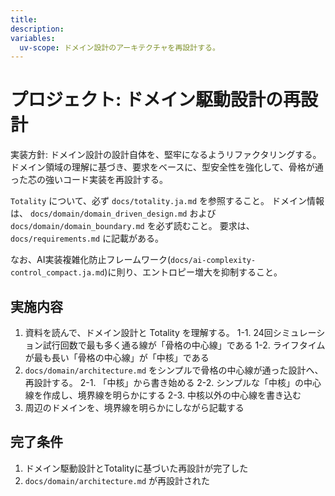 ```yaml
---
title: 
description:
variables:
  uv-scope: ドメイン設計のアーキテクチャを再設計する。
---
```


# プロジェクト: ドメイン駆動設計の再設計

実装方針:
ドメイン設計の設計自体を、堅牢になるようリファクタリングする。ドメイン領域の理解に基づき、要求をベースに、型安全性を強化して、骨格が通った芯の強いコード実装を再設計する。

`Totality` について、必ず `docs/totality.ja.md` を参照すること。
ドメイン情報は、 `docs/domain/domain_driven_design.md` および `docs/domain/domain_boundary.md` を必ず読むこと。
要求は、`docs/requirements.md` に記載がある。

なお、AI実装複雑化防止フレームワーク(`docs/ai-complexity-control_compact.ja.md`)に則り、エントロピー増大を抑制すること。

## 実施内容

1. 資料を読んで、ドメイン設計と Totality を理解する。
1-1. 24回シミュレーション試行回数で最も多く通る線が「骨格の中心線」である
1-2. ライフタイムが最も長い「骨格の中心線」が「中核」である
2. `docs/domain/architecture.md` をシンプルで骨格の中心線が通った設計へ、再設計する。
2-1. 「中核」から書き始める
2-2. シンプルな「中核」の中心線を作成し、境界線を明らかにする
2-3. 中核以外の中心線を書き込む
3. 周辺のドメインを、境界線を明らかにしながら記載する

## 完了条件

1. ドメイン駆動設計とTotalityに基づいた再設計が完了した
2. `docs/domain/architecture.md` が再設計された
